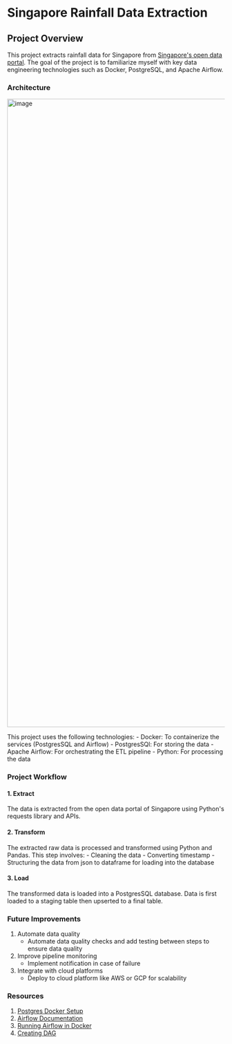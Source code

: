 # Singapore Rainfall Data Extraction

## Project Overview
This project extracts rainfall data for Singapore from [Singapore's open data portal](data.gov.sg). The goal of the project is to familiarize myself with key data engineering technologies such as Docker, PostgreSQL, and Apache Airflow.

### Architecture
<img width="1451" alt="image" src="https://github.com/user-attachments/assets/b5712810-26e0-4668-9407-e44986466720" />

This project uses the following technologies:
    - Docker: To containerize the services (PostgresSQL and Airflow)
    - PostgresSQl: For storing the data
    - Apache Airflow: For orchestrating the ETL pipeline
    - Python: For processing the data

### Project Workflow

#### 1. Extract

The data is extracted from the open data portal of Singapore using Python's requests library and APIs.

#### 2. Transform

The extracted raw data is processed and transformed using Python and Pandas. This step involves:
    - Cleaning the data
    - Converting timestamp
    - Structuring the data from json to dataframe for loading into the database

#### 3. Load
The transformed data is loaded into a PostgresSQL database. Data is first loaded to a staging table then upserted to a final table.

### Future Improvements
1. Automate data quality
    - Automate data quality checks and add testing between steps to ensure data quality
2. Improve pipeline monitoring
    - Implement notification in case of failure
3. Integrate with cloud platforms
    - Deploy to cloud platform like AWS or GCP for scalability

### Resources

1. [Postgres Docker Setup](https://www.docker.com/blog/how-to-use-the-postgres-docker-official-image/)
2. [Airflow Documentation](https://airflow.apache.org/docs/apache-airflow/stable/index.html)
3. [Running Airflow in Docker](https://airflow.apache.org/docs/apache-airflow/stable/howto/docker-compose/index.html)
4. [Creating DAG](https://www.geeksforgeeks.org/how-to-create-first-dag-in-airflow/)
